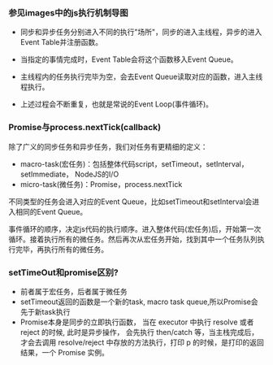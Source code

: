 ### 参见images中的js执行机制导图

- 同步和异步任务分别进入不同的执行"场所"，同步的进入主线程，异步的进入Event Table并注册函数。

- 当指定的事情完成时，Event Table会将这个函数移入Event Queue。

- 主线程内的任务执行完毕为空，会去Event Queue读取对应的函数，进入主线程执行。

- 上述过程会不断重复，也就是常说的Event Loop(事件循环)。

### Promise与process.nextTick(callback)

除了广义的同步任务和异步任务，我们对任务有更精细的定义：

- macro-task(宏任务)：包括整体代码script，setTimeout，setInterval，setImmediate， NodeJS的I/O
- micro-task(微任务)：Promise，process.nextTick

不同类型的任务会进入对应的Event Queue，比如setTimeout和setInterval会进入相同的Event Queue。

事件循环的顺序，决定js代码的执行顺序。进入整体代码(宏任务)后，开始第一次循环。接着执行所有的微任务。然后再次从宏任务开始，找到其中一个任务队列执行完毕，再执行所有的微任务。

### setTimeOut和promise区别?

- 前者属于宏任务，后者属于微任务
- setTimeout返回的函数是一个新的task, macro task queue,所以Promise会先于新task执行
- Promise本身是同步的立即执行函数， 当在 executor 中执行 resolve 或者 reject 的时候, 此时是异步操作， 会先执行 then/catch 等，当主栈完成后，才会去调用 resolve/reject 中存放的方法执行，打印 p 的时候，是打印的返回结果，一个 Promise 实例。